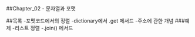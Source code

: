 ##Chapter_02 - 문자열과 포맷

##목록
-포멧코드에서의 정렬
-dictionary에서 .get 메서드
-주소에 관한 개념
###예제
-리스트 정렬
-.join() 메서드
